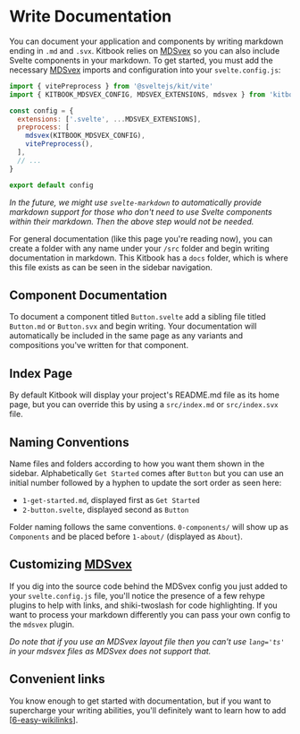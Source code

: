 # Write Documentation

You can document your application and components by writing markdown ending in `.md` and `.svx`. Kitbook relies on [MDSvex](https://mdsvex.pngwn.io/) so you can also include Svelte components in your markdown. To get started, you must add the necessary [MDSvex](https://mdsvex.pngwn.io/) imports and configuration into your `svelte.config.js`:

```js twoslash title="svelte.config.js" {2,5,7}
import { vitePreprocess } from '@sveltejs/kit/vite'
import { KITBOOK_MDSVEX_CONFIG, MDSVEX_EXTENSIONS, mdsvex } from 'kitbook/plugins/mdsvex'

const config = {
  extensions: ['.svelte', ...MDSVEX_EXTENSIONS],
  preprocess: [
    mdsvex(KITBOOK_MDSVEX_CONFIG),
    vitePreprocess(),
  ],
  // ...
}

export default config
```

*In the future, we might use `svelte-markdown` to automatically provide markdown support for those who don't need to use Svelte components within their markdown. Then the above step would not be needed.*

For general documentation (like this page you're reading now), you can create a folder with any name under your `/src` folder and begin writing documentation in markdown. This Kitbook has a `docs` folder, which is where this file exists as can be seen in the sidebar navigation.

## Component Documentation

To document a component titled `Button.svelte` add a sibling file titled `Button.md` or `Button.svx` and begin writing. Your documentation will automatically be included in the same page as any variants and compositions you've written for that component.

## Index Page

By default Kitbook will display your project's README.md file as its home page, but you can override this by using a `src/index.md` or `src/index.svx` file.

## Naming Conventions

Name files and folders according to how you want them shown in the sidebar. Alphabetically `Get Started` comes after `Button` but you can use an initial number followed by a hyphen to update the sort order as seen here:
- `1-get-started.md`, displayed first as `Get Started`
- `2-button.svelte`, displayed second as `Button`
  
Folder naming follows the same conventions. `0-components/` will show up as `Components` and be placed before `1-about/` (displayed as `About`).

## Customizing [MDSvex](https://mdsvex.pngwn.io/) 

If you dig into the source code behind the MDSvex config you just added to your `svelte.config.js` file, you'll notice the presence of a few rehype plugins to help with links, and shiki-twoslash for code highlighting. If you want to process your markdown differently you can pass your own config to the `mdsvex` plugin.

*Do note that if you use an MDSvex layout file then you can't use `lang='ts'` in your mdsvex files as MDSvex does not support that.*

## Convenient links

You know enough to get started with documentation, but if you want to supercharge your writing abilities, you'll definitely want to learn how to add [[6-easy-wikilinks]].


[//begin]: # "Autogenerated link references for markdown compatibility"
[3-mdsvex]: 3-customizations/3-mdsvex.md "Customize MDSvex"
[6-easy-wikilinks]: 6-easy-wikilinks.md "Easy Wikilinks"
[//end]: # "Autogenerated link references"